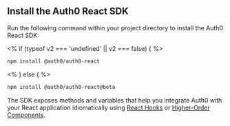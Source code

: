 <!-- markdownlint-disable MD041 MD002 -->

## Install the Auth0 React SDK

Run the following command within your project directory to install the Auth0 React SDK:

<% if (typeof v2 === 'undefined' || v2 === false) { %>
```bash
npm install @auth0/auth0-react
```
<% } else { %>
```bash
npm install @auth0/auth0-react@beta
```

The SDK exposes methods and variables that help you integrate Auth0 with your React application idiomatically using [React Hooks](https://reactjs.org/docs/hooks-overview.html) or [Higher-Order Components](https://reactjs.org/docs/higher-order-components.html).
